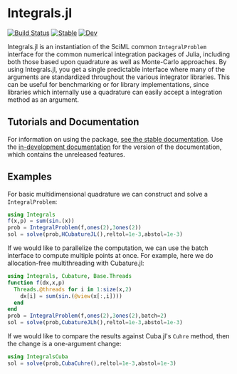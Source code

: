 # Integrals.jl

[![Build Status](https://github.com/SciML/Integrals.jl/workflows/CI/badge.svg)](https://github.com/SciML/Integrals.jl/actions?query=workflow%3ACI)
[![Stable](https://img.shields.io/badge/docs-stable-blue.svg)](http://integrals.sciml.ai/stable/)
[![Dev](https://img.shields.io/badge/docs-dev-blue.svg)](http://integrals.sciml.ai/dev/)

Integrals.jl is an instantiation of the SciML common `IntegralProblem`
interface for the common numerical integration packages of Julia, including
both those based upon quadrature as well as Monte-Carlo approaches. By using
Integrals.jl, you get a single predictable interface where many of the
arguments are standardized throughout the various integrator libraries. This
can be useful for benchmarking or for library implementations, since libraries
which internally use a quadrature can easily accept a integration method as an
argument.

## Tutorials and Documentation

For information on using the package,
[see the stable documentation](https://integrals.sciml.ai/stable/). Use the
[in-development documentation](https://integrals.sciml.ai/dev/) for the version of
the documentation, which contains the unreleased features.

## Examples

For basic multidimensional quadrature we can construct and solve a `IntegralProblem`:

```julia
using Integrals
f(x,p) = sum(sin.(x))
prob = IntegralProblem(f,ones(2),3ones(2))
sol = solve(prob,HCubatureJL(),reltol=1e-3,abstol=1e-3)
```

If we would like to parallelize the computation, we can use the batch interface
to compute multiple points at once. For example, here we do allocation-free
multithreading with Cubature.jl:

```julia
using Integrals, Cubature, Base.Threads
function f(dx,x,p)
  Threads.@threads for i in 1:size(x,2)
    dx[i] = sum(sin.(@view(x[:,i])))
  end
end
prob = IntegralProblem(f,ones(2),3ones(2),batch=2)
sol = solve(prob,CubatureJLh(),reltol=1e-3,abstol=1e-3)
```

If we would like to compare the results against Cuba.jl's `Cuhre` method, then
the change is a one-argument change:

```julia
using IntegralsCuba
sol = solve(prob,CubaCuhre(),reltol=1e-3,abstol=1e-3)
```
